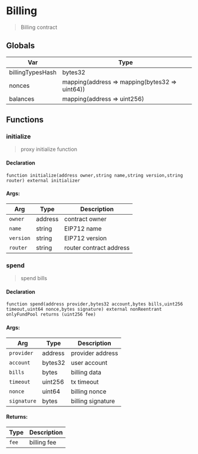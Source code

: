 # Billing



> Billing contract

## Globals
| Var | Type |
| --- | --- |
| billingTypesHash | bytes32 |
| nonces | mapping(address => mapping(bytes32 => uint64)) |
| balances | mapping(address => uint256) |

## Functions
### initialize

> proxy initialize function


#### Declaration
```
function initialize(address owner,string name,string version,string router) external initializer
```

#### Args:
| Arg | Type | Description |
| --- | --- | --- |
|`owner` | address | contract owner
|`name` | string | EIP712 name
|`version` | string | EIP712 version
|`router` | string | router contract address

### spend

> spend bills


#### Declaration
```
function spend(address provider,bytes32 account,bytes bills,uint256 timeout,uint64 nonce,bytes signature) external nonReentrant onlyFundPool returns (uint256 fee)
```

#### Args:
| Arg | Type | Description |
| --- | --- | --- |
|`provider` | address | provider address
|`account` | bytes32 | user account
|`bills` | bytes | billing data
|`timeout` | uint256 | tx timeout
|`nonce` | uint64 | billing nonce
|`signature` | bytes | billing signature

#### Returns:
| Type | Description |
| --- | --- |
|`fee` | billing fee

